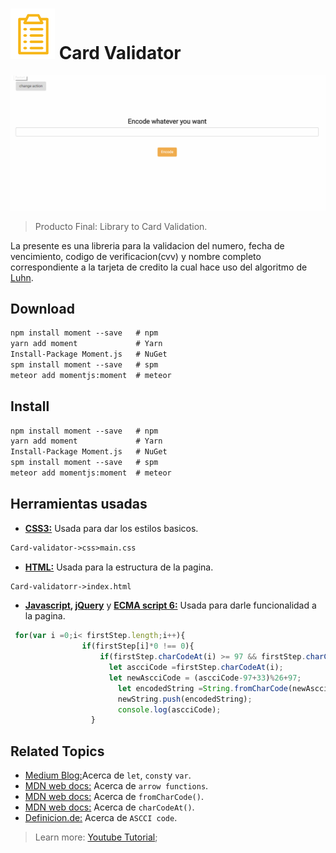 # ![icon-document](https://github.com/Gloper98/Cifrado-cesar-/raw/master/assets/images/icon-document.png "document") Card Validator
![Card-Validator](https://github.com/Gloper98/Cifrado-cesar-/raw/master/assets/images/decoder1.gif "cipher and decipher")
>Producto Final: Library to Card Validation.

La presente es una libreria para la validacion del numero, fecha de vencimiento, codigo de verificacion(cvv) y nombre completo correspondiente a la tarjeta de credito la cual hace uso del algoritmo de [Luhn](https://en.wikipedia.org/wiki/Luhn_algorithm).

## Download

```diff
npm install moment --save   # npm
yarn add moment             # Yarn
Install-Package Moment.js   # NuGet
spm install moment --save   # spm
meteor add momentjs:moment  # meteor
```

## Install

```diff
npm install moment --save   # npm
yarn add moment             # Yarn
Install-Package Moment.js   # NuGet
spm install moment --save   # spm
meteor add momentjs:moment  # meteor
```

## 

## Herramientas usadas

* **[CSS3:](https://developer.mozilla.org/en-US/docs/Web/CSS/CSS3)** Usada para dar los estilos basicos.

```diff
Card-validator->css>main.css
```

* **[HTML:](https://www.w3schools.com/html/html_elements.asp)** Usada para la estructura de la pagina.

```diff
Card-validatorr->index.html
```

* **[Javascript](https://www.javascript.com/), [jQuery](https://jquery.com/)** y **[ECMA script 6:](http://es6-features.org/#Constants)** Usada para darle funcionalidad a la pagina.
```javascript
 for(var i =0;i< firstStep.length;i++){
				if(firstStep[i]*0 !== 0){
					if(firstStep.charCodeAt(i) >= 97 && firstStep.charCodeAt(i) <= 122){
					  let ascciCode =firstStep.charCodeAt(i);
					  let newAscciCode = (ascciCode-97+33)%26+97;
						let encodedString =String.fromCharCode(newAscciCode);
						newString.push(encodedString);
						console.log(ascciCode);
				  }
```

## Related Topics

* [Medium Blog:](https://medium.com/javascript-scene/javascript-es6-var-let-or-const-ba58b8dcde75)Acerca de `let`, `const`y `var`.
* [MDN web docs:](https://developer.mozilla.org/en-US/docs/Web/JavaScript/Reference/Functions/Arrow_functions) Acerca de `arrow functions`.
* [MDN web docs:](https://developer.mozilla.org/es/docs/Web/JavaScript/Referencia/Objetos_globales/String/fromCharCode) Acerca de `fromCharCode()`.
* [MDN web docs:](https://developer.mozilla.org/es/docs/Web/JavaScript/Referencia/Objetos_globales/String/charCodeAt) Acerca de `charCodeAt()`.
* [Definicion.de:](http://conceptodefinicion.de/ascii/) Acerca de `ASCCI code`.

>Learn more: [Youtube Tutorial](https://www.youtube.com/watch?v=QVWsTy4ZPJI);

